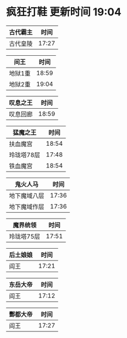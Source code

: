 # 疯狂打鞋 更新时间 19:04

| 古代霸主   | 时间    |
|--------|-------|
| 古代皇陵 | 17:27 |

| 间王   | 时间    |
|--------|-------|
| 地狱1重 | 18:59 |
| 地狱2重 | 19:04 |

| 叹息之王   | 时间    |
|--------|-------|
| 叹息回廊 | 18:59 |

| 猛魔之王   | 时间    |
|--------|-------|
| 扶血魔宫 | 18:54 |
| 玲珑塔78层 | 17:48 |
| 铁血魔宫 | 18:54 |

| 鬼火人马   | 时间    |
|--------|-------|
| 地下魔域八层 | 17:36 |
| 地下魔域作层 | 17:36 |

| 魔界统领   | 时间    |
|--------|-------|
| 玲珑塔75层 | 17:51 |

| 后土娘娘   | 时间    |
|--------|-------|
| 阎王 | 17:21 |

| 东岳大帝   | 时间    |
|--------|-------|
| 阎王 | 17:12 |

| 酆都大帝   | 时间    |
|--------|-------|
| 阎王 | 17:27 |